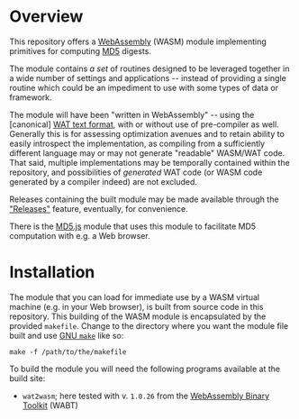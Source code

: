 # Overview

This repository offers a [WebAssembly](http://webassembly.org) (WASM) module implementing primitives for computing [MD5](http://en.wikipedia.org/wiki/MD5) digests.

The module contains _a set_ of routines designed to be leveraged together in a wide number of settings and applications -- instead of providing a single routine which could be an impediment to use with some types of data or framework.

The module will have been "written in WebAssembly" -- using the [canonical] [WAT text format](http://webassembly.org/docs/text-format), with or without use of pre-compiler as well. Generally this is for assessing optimization avenues and to retain ability to easily introspect the implementation, as compiling from a sufficiently different language may or may not generate "readable" WASM/WAT code. That said, multiple implementations may be temporally contained within the repository, and possibilities of _generated_ WAT code (or WASM code generated by a compiler indeed) are not excluded.

Releases containing the built module may be made available through the ["Releases"](http://github.com/amn/MD5.wasm/releases) feature, eventually, for convenience.

There is the [MD5.js](http://github.com/amn/MD5.js) module that uses this module to facilitate MD5 computation with e.g. a Web browser.

# Installation

The module that you can load for immediate use by a WASM virtual machine (e.g. in your Web browser), is built from source code in this repository. This building of the WASM module is encapsulated by the provided `makefile`. Change to the directory where you want the module file built and use [GNU `make`](http://www.gnu.org/software/make) like so:

```
make -f /path/to/the/makefile
```

To build the module you will need the following programs available at the build site:

* `wat2wasm`; here tested with v. `1.0.26` from the [WebAssembly Binary Toolkit](http://github.com/WebAssembly/wabt) (WABT)
